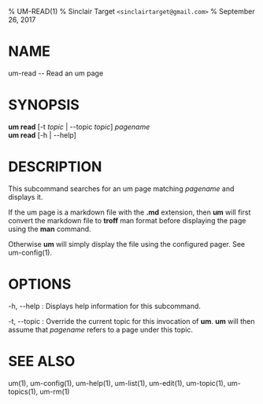 % UM-READ(1)
% Sinclair Target `<sinclairtarget@gmail.com>`
% September 26, 2017
# NAME
um-read -- Read an um page

# SYNOPSIS
**um read** [-t *topic* | --topic *topic*] *pagename*\
**um read** [-h | --help]

# DESCRIPTION
This subcommand searches for an um page matching *pagename* and displays it.

If the um page is a markdown file with the **.md** extension, then **um** will
first convert the markdown file to **troff** man format before displaying the
page using the **man** command.

Otherwise **um** will simply display the file using the configured pager. See
um-config(1).

# OPTIONS
-h, --help
: Displays help information for this subcommand.

-t, --topic
: Override the current topic for this invocation of **um**. **um** will then
assume that *pagename* refers to a page under this topic.

# SEE ALSO
um(1), um-config(1), um-help(1), um-list(1), um-edit(1), um-topic(1),
um-topics(1), um-rm(1)

